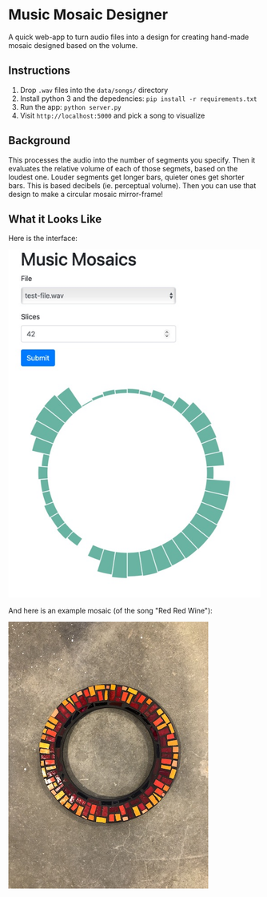 Music Mosaic Designer
=====================

A quick web-app to turn audio files into a design for creating hand-made mosaic designed based on the volume.
 
Instructions
------------

1. Drop `.wav` files into the `data/songs/` directory
2. Install python 3 and the depedencies: `pip install -r requirements.txt`
3. Run the app: `python server.py`
4. Visit `http://localhost:5000` and pick a song to visualize

Background
----------

This processes the audio into the number of segments you specify.  Then it evaluates the relative volume of each of 
those segmets, based on the loudest one. Louder segments get longer bars, quieter ones get shorter bars. This is based
decibels (ie. perceptual volume). Then you can use that design to make a circular mosaic mirror-frame!

What it Looks Like
------------------

Here is the interface:

![screenshot](doc/screenshot.jpg?raw=true "Screenshot")

And here is an example mosaic (of the song "Red Red Wine"):

![screenshot](doc/red-mosaic.jpg?raw=true "Red Red Wine Mosaic")
